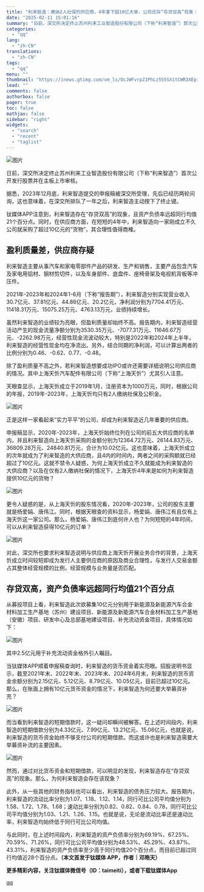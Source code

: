 ```yaml
---
title: "利来智造：缴纳2人社保的供应商，4年拿下超10亿大单，公司还存“存贷双高”现象｜IPO观察"
date: "2025-02-11 15:01:16"
summary: "日前，深交所决定终止苏州利来工业智造股份有限公司（下称“利来智造”）首次公开发行股票并在主板上市审核..."
categories:
  - "qq"
lang:
  - "zh-CN"
translations:
  - "zh-CN"
tags:
  - "qq"
menu: ""
thumbnail: "https://inews.gtimg.com/om_ls/OcJWFvrpZ1PhLz555SX1tCWR3XEpibLvroYkrQtZ8BJsoAA_640360/0"
lead: ""
comments: false
authorbox: false
pager: true
toc: false
mathjax: false
sidebar: "right"
widgets:
  - "search"
  - "recent"
  - "taglist"
---
```


![图片](https://inews.gtimg.com/om_bt/O5L8mrW8NEJkMHqYuy8g0l07TT6nJG8cI4htzI4mPRgg4AA/1000)

日前，深交所决定终止苏州利来工业智造股份有限公司（下称“利来智造”）首次公开发行股票并在主板上市审核。

据悉，2023年12月底，利来智造提交的申报稿被深交所受理，先后已经历两轮问询，这也意味着，在深交所排队了一年之后，利来智造主动按下了终止键。

钛媒体APP注意到，利来智造存在“存贷双高”的现象，且资产负债率远超同行均值21个百分点。同时，在供应商方面，在短短的4年中，利来智造向一家刚成立不久公司就采购了超过10亿元的“货物”，其合理性值得商榷。

盈利质量差，供应商存疑
-----------

利来智造主要从事汽车和家电零部件产品的研发、生产和销售，主要产品包含汽车及家电用铝材、钢材剪切件，以及车身部件、底盘件、座椅骨架及电视机背板等冲压件。

2021年-2023年和2024年1-6月（下称“报告期”），利来智造分别实现营业收入30.7亿元、37.81亿元、44.86亿元、20.2亿元，净利润分别为7704.41万元、11418.31万元、15075.25万元、4763.13万元，业绩持续增长。

虽然利来智造的业绩较为亮眼，但盈利质量却始终不高。报告期内，利来智造经营活动产生的现金流量净额分别为3530.35万元、-7077.31万元、11646.67万元、-2262.98万元，经营性现金流波动较大，特别是2022年和2024年上半年，利来智造的经营性现金均在净流出。另外，结合同期的净利润，可以计算出两者的比例分别为0.46、-0.62、0.77、-0.48。

除了盈利质量不高之外，若利来智造想要成功IPO或许还需要详细说明公司供应商的情况。其中上海天忻汽车配件有限公司（下称“上海天忻”）尤其引人注意。

天眼查显示，上海天忻成立于2019年1月，注册资本为1000万元，同时，根据公司的年报，2019年-2023年，上海天忻均只有2人缴纳社保及公积金。

![图片](https://inews.gtimg.com/om_bt/O-iuczelCj_wythxrj74ui5n4RTeE7zymiA22yMDCtsHoAA/641)

正是这样一家看起来“实力平平”的公司，却成为利来智造近几年重要的供应商。

申报稿显示，2020年-2023年，上海天忻始终位列在公司的前五大供应商的名单内，并且利来智造向上海天忻采购的金额分别为12364.72万元、26144.83万元、36809.28万元、24840.81万元，合计为10.02亿元。这也意味着，上海天忻成立的次年就成为了利来智造的大供应商，且4内的时间内，两者之间的采购额就已经超过了10亿元。这就不禁令人疑惑，为何上海天忻成立不久就能成为利来智造的大供应商？以及在仅有2人缴纳社保的情况下，上海天忻4年来是如何为利来智造提供10亿元的货物？

![图片](https://inews.gtimg.com/om_bt/Olx0UfGAnxzriuiID6Ap7wXOJB5bjcku5tn7PykxrwhJEAA/641)

更令人疑惑的是，从上海天忻的股东情况看，2020年-2023年，公司的股东主要就是杨爱娟、唐伟江。同时，根据天眼查的资料显示，杨爱娟、唐伟江有且仅有上海天忻这一家公司。那么，杨爱娟、唐伟江到底何许人也？为何短短的4年时间，可以从利来智造获得10亿元的订单？

![图片](https://inews.gtimg.com/om_bt/OQPKr6aonVaLyYuGxjxjr8KSWmMMN4nDYz9e29TNvZ4mcAA/641)

对此，深交所也要求利来智造说明与供应商上海天忻开展业务合作的背景，上海天忻成立时间较短即成为发行人主要供应商的原因及商业合理性，与发行人交易金额占其整体经营规模的比例，经营规模与业务量是否匹配。

存贷双高，资产负债率远超同行均值21个百分点
----------------------

从募投项目上看，利来智造此次欲募集10亿元分别用于新能源及新能源汽车合金材料加工生产基地（苏州）建设项目、新能源及新能源汽车合金材料加工生产基地（安徽）项目、研发中心及总部基地建设项目、补充流动资金项目，具体情况如下：

![图片](https://inews.gtimg.com/om_bt/O3BtNt6Qnt7_7Q6EhleRC1GswEKbWg0ueri_V4J2hzC9YAA/641)

其中2.5亿元用于补充流动资金格外引人瞩目。

当钛媒体APP顺着申报稿查询时，利来智造的货币资金着实亮眼。招股说明书显示，截至2021年末、2022年末、2023年末、2024年6月末，利来智造的货币资金余额分别为2.15亿元、5.12亿元、8.79亿元、10.05亿元，目前已超过10亿元。那么，在账面上拥有10亿元货币资金的情况下，利来智造为何还要大举募资补充？

![图片](https://inews.gtimg.com/om_bt/Oov-QlzoB96OOBtwY_ZFpOdvT4cfg_FgmKTMUPu2WSonAAA/641)

而当看到利来智造的短期借款时，这一疑问却瞬间被解答。在上述时间段内，利来智造的短期借款分别为4.33亿元、7.99亿元、13.21亿元、15.06亿元，也就是说，利来智造的货币资金始终不够支付公司的短期借款。而这或许也是利来智造需要大举募资补流的主要因素。

![图片](https://inews.gtimg.com/om_bt/O2ZeCBXuw0ad8-B1q1oyukHUeBxdg__X2ICOLoCK-4_w8AA/641)

然而，通过对比货币资金和短期借款，可以明显的发现，利来智造存在“存贷双高”的现象。那么，为何利来智造会存在该现象？

此外，从一些其他的财务指标也可以看出，利来智造的债务压力较大。报告期内，利来智造的流动比率分别为1.07、1.18、1.12、1.14，同行可比公司平均值分别为1.58、1.72、1.78、1.68；速动比率分别为0.82、0.82、0.84、0.78，同行可比公司平均值分别为1.03、1.21、1.26、1.15。也就是说，无论是流动比率还是速动比率，利来智造均始终低于同行可比公司均值。

与此同时，在上述时间段内，利来智造的资产负债率分别为69.19%、67.25%、70.59%、71.26%，同行可比公司平均值分别为48.53%、45.29%、43.87%、43.31%，利来智造的资产负债率至少高于同行均值20个百分点，而目前已超过同行均值近28个百分点。**（本文首发于钛媒体 APP，作者｜邓皓天）**

**更多精彩内容，关注钛媒体微信号（ID：taimeiti），或者下载钛媒体App**

[qq](https://new.qq.com/rain/a/20250211A056YG00)
